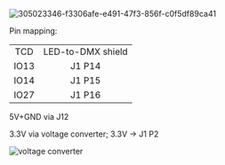 ![305023346-f3306afe-e491-47f3-856f-c0f5df89ca41](https://github.com/realA10001986/TCD-DMX/assets/76924199/d0ffd13a-bb18-43bf-ad61-4252a7e2b8bf)

Pin mapping:
<table>
    <tr>
     <td align="center">TCD</td><td align="center">LED-to-DMX shield</td>
    </tr>
    <tr>
     <td align="center">IO13</a></td>
     <td align="center">J1 P14</td>
    </tr>
    <tr>
     <td align="center">IO14</td>
     <td align="center">J1 P15</td>
    </tr>
    <tr>
     <td align="center">IO27</td>
     <td align="center">J1 P16</td>
    </tr>
</table>

5V+GND via J12

3.3V via voltage converter; 3.3V -> J1 P2

![voltage converter](https://github.com/realA10001986/TCD-DMX/assets/76924199/d7e42eff-1782-41a6-b751-f22e25e6e564)


